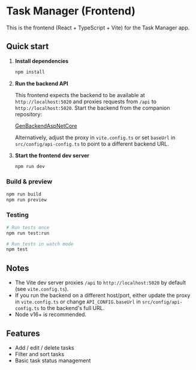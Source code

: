 # Task Manager (Frontend)

This is the frontend (React + TypeScript + Vite) for the Task Manager app.

## Quick start

1. **Install dependencies**

   ```bash
   npm install
   ```

2. **Run the backend API**

   This frontend expects the backend to be available at `http://localhost:5020` and proxies requests from `/api` to `http://localhost:5020`. Start the backend from the companion repository:

   [GenBackendAspNetCore](https://github.com/tomassima/GenBackendAspNetCore)

   Alternatively, adjust the proxy in `vite.config.ts` or set `baseUrl` in `src/config/api-config.ts` to point to a different backend URL.

3. **Start the frontend dev server**

   ```bash
   npm run dev
   ```

### Build & preview

```bash
npm run build
npm run preview
```

### Testing

```bash
# Run tests once
npm run test:run

# Run tests in watch mode
npm test
```

## Notes

- The Vite dev server proxies `/api` to `http://localhost:5020` by default (see `vite.config.ts`).
- If you run the backend on a different host/port, either update the proxy in `vite.config.ts` or change `API_CONFIG.baseUrl` in `src/config/api-config.ts` to the backend's full URL.
- Node v16+ is recommended.

## Features

- Add / edit / delete tasks
- Filter and sort tasks
- Basic task status management
